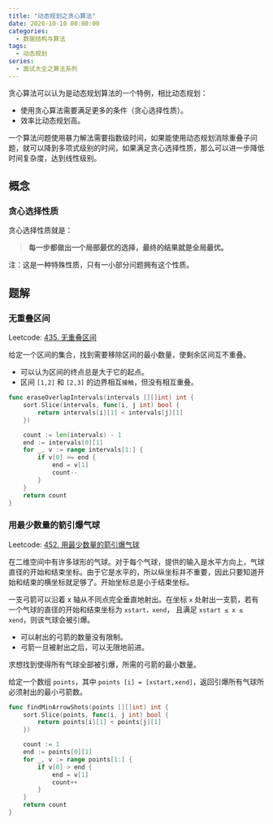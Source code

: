 ```yaml
---
title: "动态规划之贪心算法"
date: 2020-10-10 00:00:00
categories:
  - 数据结构与算法
tags:
  - 动态规划
series:	
  - 面试大全之算法系列
---
```


贪心算法可以认为是动态规划算法的一个特例，相比动态规划：

- 使用贪心算法需要满足更多的条件（贪心选择性质）。
- 效率比动态规划高。

一个算法问题使用暴力解法需要指数级时间，如果能使用动态规划消除重叠子问题，就可以降到多项式级别的时间，如果满足贪心选择性质，那么可以进一步降低时间复杂度，达到线性级别。

<!--more-->

## 概念

### 贪心选择性质

贪心选择性质就是：

> **每一步都做出一个局部最优的选择，最终的结果就是全局最优。**

注：这是一种特殊性质，只有一小部分问题拥有这个性质。

## 题解

### 无重叠区间

Leetcode: [435. 无重叠区间](https://leetcode-cn.com/problems/non-overlapping-intervals/)

给定一个区间的集合，找到需要移除区间的最小数量，使剩余区间互不重叠。

- 可以认为区间的终点总是大于它的起点。
- 区间 `[1,2]` 和 `[2,3]` 的边界相互`接触`，但没有相互重叠。

```go
func eraseOverlapIntervals(intervals [][]int) int {
	sort.Slice(intervals, func(i, j int) bool {
		return intervals[i][1] < intervals[j][1]
	})

	count := len(intervals) - 1
	end := intervals[0][1]
	for _, v := range intervals[1:] {
		if v[0] >= end {
			end = v[1]
			count--
		}
	}
	return count
}
```

### 用最少数量的箭引爆气球

Leetcode: [452. 用最少数量的箭引爆气球](https://leetcode-cn.com/problems/minimum-number-of-arrows-to-burst-balloons/)

在二维空间中有许多球形的气球。对于每个气球，提供的输入是水平方向上，气球直径的开始和结束坐标。由于它是水平的，所以纵坐标并不重要，因此只要知道开始和结束的横坐标就足够了。开始坐标总是小于结束坐标。

一支弓箭可以沿着 x 轴从不同点完全垂直地射出。在坐标 `x` 处射出一支箭，若有一个气球的直径的开始和结束坐标为 `xstart，xend`， 且满足 `xstart ≤ x ≤ xend`，则该气球会被引爆。

- 可以射出的弓箭的数量没有限制。
- 弓箭一旦被射出之后，可以无限地前进。

求想找到使得所有气球全部被引爆，所需的弓箭的最小数量。

给定一个数组 `points`，其中 `points [i] = [xstart,xend]`，返回引爆所有气球所必须射出的最小弓箭数。

```go
func findMinArrowShots(points [][]int) int {
	sort.Slice(points, func(i, j int) bool {
		return points[i][1] < points[j][1]
	})

	count := 1
	end := points[0][1]
	for _, v := range points[1:] {
		if v[0] > end {
			end = v[1]
			count++
		}
	}
	return count
}
```

